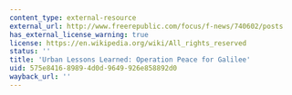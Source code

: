 ```yaml
---
content_type: external-resource
external_url: http://www.freerepublic.com/focus/f-news/740602/posts
has_external_license_warning: true
license: https://en.wikipedia.org/wiki/All_rights_reserved
status: ''
title: 'Urban Lessons Learned: Operation Peace for Galilee'
uid: 575e8416-8989-4d0d-9649-926e858892d0
wayback_url: ''
---
```

